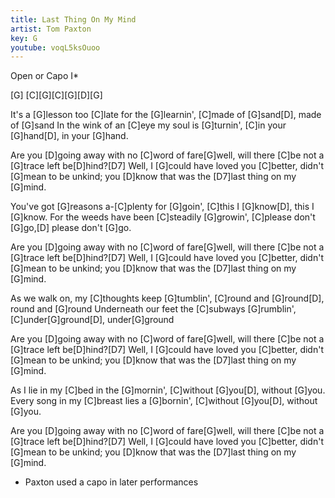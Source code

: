 ```yaml
---
title: Last Thing On My Mind
artist: Tom Paxton
key: G
youtube: voqL5ksOuoo
---
```


Open or Capo I*

[G] [C][G][C][G][D][G]

It's a [G]lesson too [C]late for the [G]learnin',
[C]made of [G]sand[D], made of [G]sand
In the wink of an [C]eye my soul is [G]turnin',
[C]in your [G]hand[D], in your [G]hand.

Are you [D]going away with no [C]word of fare[G]well,
will there [C]be not a [G]trace left be[D]hind?[D7]
Well, I [G]could have loved you [C]better,
didn't [G]mean to be unkind;
you [D]know that was the [D7]last thing on my [G]mind.

You've got [G]reasons a-[C]plenty for [G]goin',
[C]this I [G]know[D], this I [G]know.
For the weeds have been [C]steadily [G]growin',
[C]please don't [G]go,[D] please don't [G]go.

Are you [D]going away with no [C]word of fare[G]well,
will there [C]be not a [G]trace left be[D]hind?[D7]
Well, I [G]could have loved you [C]better,
didn't [G]mean to be unkind;
you [D]know that was the [D7]last thing on my [G]mind.

As we walk on, my [C]thoughts keep [G]tumblin',
[C]round and [G]round[D], round and [G]round
Underneath our feet the [C]subways [G]rumblin',
[C]under[G]ground[D], under[G]ground

Are you [D]going away with no [C]word of fare[G]well,
will there [C]be not a [G]trace left be[D]hind?[D7]
Well, I [G]could have loved you [C]better,
didn't [G]mean to be unkind;
you [D]know that was the [D7]last thing on my [G]mind.

As I lie in my [C]bed in the [G]mornin',
[C]without [G]you[D], without [G]you.
Every song in my [C]breast lies a [G]bornin',
[C]without [G]you[D], without [G]you.

Are you [D]going away with no [C]word of fare[G]well,
will there [C]be not a [G]trace left be[D]hind?[D7]
Well, I [G]could have loved you [C]better,
didn't [G]mean to be unkind;
you [D]know that was the [D7]last thing on my [G]mind.

* Paxton used a capo in later performances
